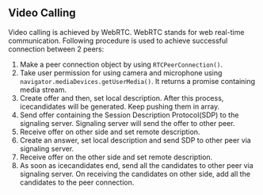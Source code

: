 ## Video Calling
Video calling is achieved by WebRTC. WebRTC stands for web real-time communication.
Following procedure is used to achieve successful connection between 2 peers:
1. Make a peer connection object by using `RTCPeerConnection()`.
2. Take user permission for using camera and microphone using 
`navigator.mediaDevices.getUserMedia()`. It returns a promise containing media stream.
3. Create offer and then, set local description. After this process, icecandidates will be 
   generated. Keep pushing them in array.
4. Send offer containing the Session Description Protocol(SDP) to the signaling server. Signaling server
   will send the offer to other peer.
5. Receive offer on other side and set remote description.
6. Create an answer, set local description and send SDP to other peer via signaling server.
7. Receive offer on the other side and set remote description.
8. As soon as icecandidates end, send all the candidates to other peer via signaling server. On
   receiving the candidates on other side, add all the candidates to the peer connection. 